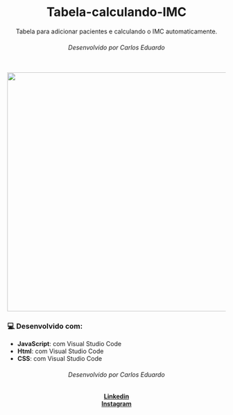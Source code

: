 
<div align="center">
  <h1>Tabela-calculando-IMC</h1>
  Tabela para adicionar pacientes e calculando o IMC automaticamente. 
  <h6>Desenvolvido por Carlos Eduardo</h6>
</div>
<br>

<div align="center">
    <img src="https://user-images.githubusercontent.com/85941223/192810798-628e4b0b-5581-4b41-93df-1107a76ee624.png" alt="" width="550">
</div>


### 💻 Desenvolvido com:

*  **JavaScript**: com Visual Studio Code 
*  **Html**: com Visual Studio Code 
*  **CSS**: com Visual Studio Code 


<div align="center">
    <h6>Desenvolvido por Carlos Eduardo</h6>
    <a href="https://www.linkedin.com/in/eduardo-gomes01/"><strong>Linkedin</strong></a></br>
    <a href="https://www.instagram.com/devcarloseduardo/"><strong>Instagram</strong></a>
</div>

